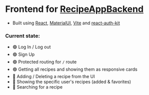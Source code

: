 # Frontend for [RecipeAppBackend](https://github.com/mateipruteanu/RecipeAppBackend)

* Built using [React](https://react.dev/), [MaterialUI](https://mui.com/), [Vite](https://vitejs.dev/) and [react-auth-kit](https://github.com/react-auth-kit/react-auth-kit)

### Current state:
* 🟢 Log In / Log out
* 🟢 Sign Up
* 🟢 Protected routing for `/` route
* 🟢 Getting all recipes and showing them as responsive cards
* 🔵 Adding / Deleting a recipe from the UI
* 🔵 Showing the specific user's recipes (added & favorites)
* 🔵 Searching for a recipe
